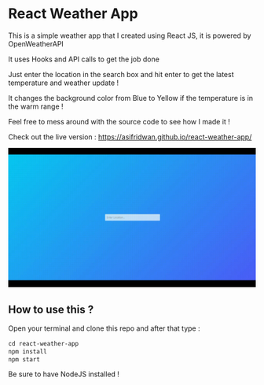 # React Weather App

This is a simple weather app that I created using React JS, it is powered by OpenWeatherAPI

It uses Hooks and API calls to get the job done

Just enter the location in the search box and hit enter to get the latest temperature and weather update !

It changes the background color from Blue to Yellow if the temperature is in the warm range !

Feel free to mess around with the source code to see how I made it !

Check out the live version : https://asifridwan.github.io/react-weather-app/

![Alt Text](https://raw.githubusercontent.com/asifridwan/react-weather-app/main/screens/app_demo.gif)

How to use this ?
-------------------
Open your terminal and clone this repo and after that type :

```
cd react-weather-app
npm install
npm start
```
Be sure to have NodeJS installed !
